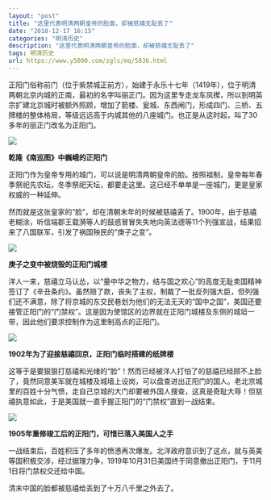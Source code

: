 ```yaml
---
layout: "post"
title: "这里代表明清两朝皇帝的脸面，却被慈禧无耻丢了"
date: "2018-12-17 16:15"
categories: "明清历史"
description: "这里代表明清两朝皇帝的脸面，却被慈禧无耻丢了"
tags: 明清历史
url: https://www.y5000.com/zgls/mq/5836.html
---
```






正阳门俗称前门（位于紫禁城正前方），始建于永乐十七年（1419年），位于明清两朝北京内城的正南，最初的名字叫丽正门。因为这里专走龙车凤撵，所以到明英宗扩建北京城时被额外照顾，增加了箭楼、瓮城、东西闸门，形成四门、三桥、五牌楼的整体格局，等级远远高于内城其他的八座城门。也正是从这时起，叫了30多年的丽正门改名为正阳门。

![](https://img.y5000.com/uploads/allimg/161124/8-161124144912a6.jpg)

**乾隆《南巡图》中巍峨的正阳门**

正阳门作为皇帝专用的城门，可以说是明清两朝皇帝的脸。按照祖制，皇帝每年春季祭祀先农坛，冬季祭祀天坛，都要走这里。这已经不单单是一座城门，更是皇家权威的一种延伸。

然而就是这张皇家的“脸”，却在清朝末年的时候被慈禧丢了。1900年，由于慈禧老糊涂，听信端郡王载漪等人的鼓惑冒冒失失地向英法德等11个列强宣战，结果招来了八国联军，引发了祸国殃民的“庚子之变”。

![](https://img.y5000.com/uploads/allimg/161124/8-161124144921940.jpg)

**庚子之变中被烧毁的正阳门城楼**

洋人一来，慈禧立马认怂，以“量中华之物力，结与国之欢心”的高度无耻卖国精神签订了《辛丑条约》。虽然赔了款，丧失了主权，制裁了一批反列强大臣，但列强们还不满意，除了将京城的东交民巷划为他们的无法无天的“国中之国”，美国还要接管正阳门的“门禁权”。这是因为使馆区的边界就在正阳门城楼及东侧的城垣一带，因此他们要求控制作为这里制高点的正阳门。

![](https://img.y5000.com/uploads/allimg/161124/8-161124144931a0.jpg)

**1902年为了迎接慈禧回京，正阳门临时搭建的纸牌楼**

这等于是要狠狠打慈禧和光绪的“脸”！然而已经被洋人打怕了的慈禧已经顾不上脸了，竟然同意美军就在城楼及城墙上设岗，可以盘查进出正阳门的国人。老北京城里的百姓十分气愤，走自己京城的大门却要被外国人搜查，这真是奇耻大辱！但慈禧执意如此，于是美国就一直手握正阳门的“门禁权”直到一战结束。

![](https://img.y5000.com/uploads/allimg/161124/8-161124144940607.jpg)

**1905年重修竣工后的正阳门，可惜已落入美国人之手**

一战结束后，百姓积压了多年的愤懑再次爆发。北洋政府意识到了这点，就与英美等国积极交涉，经过据理力争，1919年10月31日美国终于同意撤出正阳门，于11月1日将门禁权交还给中国。

清末中国的脸都被慈禧给丢到了十万八千里之外去了。
